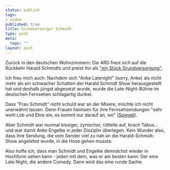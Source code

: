 ```yaml
--- 
status: publish
tags: 
- video
published: true
title: Grundversorger Schmidt
type: post
meta: 
  tags: ""
layout: post
---
```

<p>Zurück in den deutschen Wohnzimmern: Die ARD freut sich auf die Rückkehr Harald Schmidts und preist ihn als <a target="_BLANK" href="http://www.spiegel.de/kultur/gesellschaft/0,1518,325982,00.html" title="http://www.spiegel.de/kultur/gesellschaft/0,1518,325982,00.html" onmouseover="window.status='http://www.spiegel.de/kultur/gesellschaft/0,1518,325982,00.html';return true;" onmouseout="window.status='';return true;">"ein Stück Grundversorgung"</a>.</p>

<p>Ich freu mich auch. Nachdem sich &quot;Anke Latenight&quot; (sorry, Anke) als nicht mehr als ein schwacher Schatten der Harald Schmidt Show herausgestellt hat und deshalb jüngst abgesetzt wurde, wurde die Late-Night-Bühne im deutschen Fernsehen schlagartig dunkel.</p>

<p>Dass &quot;Frau Schmidt&quot; nicht schuld war an der Misere, möchte ich nicht unerwähnt lassen. Denn Frauen heimsen für ihre Fernsehsendungen &quot;sehr wohl Lob und Ehre ein, es kommt nur darauf an, wo&quot; (<a target="_BLANK" href="http://www.spiegel.de/kultur/gesellschaft/0,1518,324350,00.html" title="http://www.spiegel.de/kultur/gesellschaft/0,1518,324350,00.html" onmouseover="window.status='http://www.spiegel.de/kultur/gesellschaft/0,1518,324350,00.html';return true;" onmouseout="window.status='';return true;">Spiegel</a>).</p>

<p>Aber Schmidt war nunmal bissiger, zynischer, rüttelte auf, brach Tabus... und war damit Anke Engelke in jeder Disziplin überlegen. Kein Wunder also, dass ihre Sendung, die vom Sender viel zu nah an die Harald-Schmidt-Show angelehnt wurde, in die Hose gehen musste.</p>

<p>Also hoffe ich, dass man Schmidt und Engelke demnächst wieder in Hochform sehen kann - jeden mit dem, was er am besten kann: Der eine Late Night, die andere Comedy. Dann wird das eine runde Sache.</p>
